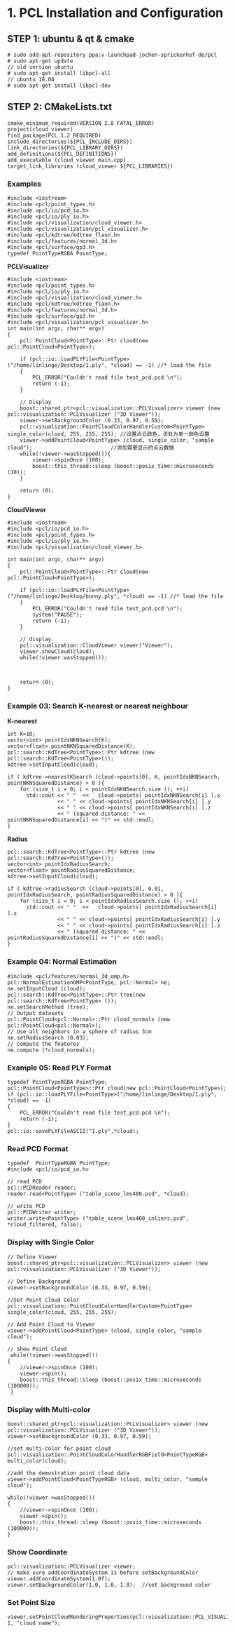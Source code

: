 # 1. PCL Installation and Configuration
## STEP 1: ubuntu & qt & cmake
```
# sudo add-apt-repository ppa:v-launchpad-jochen-sprickerhof-de/pcl
# sudo apt-get update
// old version ubuntu
# sudo apt-get install libpcl-all
// ubuntu 18.04 
# sudo apt-get install libpcl-dev
```
## STEP 2: CMakeLists.txt
```
cmake_minimum_required(VERSION 2.8 FATAL_ERROR)
project(cloud_viewer)
find_package(PCL 1.2 REQUIRED)
include_directories(${PCL_INCLUDE_DIRS})
link_directories(${PCL_LIBRARY_DIRS})
add_definitions(${PCL_DEFINITIONS})
add_executable (cloud_viewer main.cpp)
target_link_libraries (cloud_viewer ${PCL_LIBRARIES})
```

### Examples   

	#include <iostream>	
	#include <pcl/point_types.h>
	#include <pcl/io/pcd_io.h>
	#include <pcl/io/ply_io.h>
	#include <pcl/visualization/cloud_viewer.h>
	#include <pcl/visualization/pcl_visualizer.h>
	#include <pcl/kdtree/kdtree_flann.h>
	#include <pcl/features/normal_3d.h>
	#include <pcl/surface/gp3.h>	
	typedef PointTypeRGBA PointType;

**PCLVisualizer**
```
#include <iostream>
#include <pcl/point_types.h>
#include <pcl/io/ply_io.h>
#include <pcl/visualization/cloud_viewer.h>
#include <pcl/kdtree/kdtree_flann.h>
#include <pcl/features/normal_3d.h>
#include <pcl/surface/gp3.h>
#include <pcl/visualization/pcl_visualizer.h>
int main(int argc, char** argv)
{
    pcl::PointCloud<PointType>::Ptr cloud(new pcl::PointCloud<PointType>);

    if (pcl::io::loadPLYFile<PointType>("/home/linlinge/Desktop/1.ply", *cloud) == -1) //* load the file
    {
        PCL_ERROR("Couldn't read file test_pcd.pcd \n");
        return (-1);
    }

    // Display
    boost::shared_ptr<pcl::visualization::PCLVisualizer> viewer (new pcl::visualization::PCLVisualizer ("3D Viewer"));
    viewer->setBackgroundColor (0.33, 0.97, 0.59);     
    pcl::visualization::PointCloudColorHandlerCustom<PointType> single_color(cloud, 255, 255, 255); //设置点云颜色，该处为单一颜色设置     
    viewer->addPointCloud<PointType> (cloud, single_color, "sample cloud"); 						//添加需要显示的点云数据    
    while(!viewer->wasStopped()){
        viewer->spinOnce (100);
        boost::this_thread::sleep (boost::posix_time::microseconds (10));
    }

  	return (0);
}
```

**CloudViewer**
```
#include <iostream>
#include <pcl/io/pcd_io.h>
#include <pcl/point_types.h>
#include <pcl/io/ply_io.h>
#include <pcl/visualization/cloud_viewer.h>

int main(int argc, char** argv)
{
    pcl::PointCloud<PointType>::Ptr cloud(new pcl::PointCloud<PointType>);

    if (pcl::io::loadPLYFile<PointType>("/home/linlinge/Desktop/bunny.ply", *cloud) == -1) //* load the file
    {
        PCL_ERROR("Couldn't read file test_pcd.pcd \n");
        system("PAUSE");
        return (-1);
    }

    // display
    pcl::visualization::CloudViewer viewer("Viewer");
    viewer.showCloud(cloud);
    while(!viewer.wasStopped());



    return (0);
}
``` 
### Example 03: Search K-nearest or nearest neighbour
	
**K-nearest**

	int K=10;
	vector<int> pointIdxNKNSearch(K);
	vector<float> pointNKNSquaredDistance(K); 	
	pcl::search::KdTree<PointType>::Ptr kdtree (new pcl::search::KdTree<PointType>());
	kdtree->setInputCloud(cloud);

	if ( kdtree->nearestKSearch (cloud->points[0], K, pointIdxNKNSearch, pointNKNSquaredDistance) > 0 ){
		for (size_t i = 0; i < pointIdxNKNSearch.size (); ++i)
		  std::cout << " "  <<   cloud->points[ pointIdxNKNSearch[i] ].x 
					<< " " << cloud->points[ pointIdxNKNSearch[i] ].y 
					<< " " << cloud->points[ pointIdxNKNSearch[i] ].z 
					<< " (squared distance: " << pointNKNSquaredDistance[i] << ")" << std::endl;
	}
	

**Radius**

	pcl::search::KdTree<PointType>::Ptr kdtree (new pcl::search::KdTree<PointType>());
	vector<int> pointIdxRadiusSearch;
	vector<float> pointRadiusSquaredDistance;
	kdtree->setInputCloud(cloud);

	if ( kdtree->radiusSearch (cloud->points[0], 0.01, pointIdxRadiusSearch, pointRadiusSquaredDistance) > 0 ){
		for (size_t i = 0; i < pointIdxRadiusSearch.size (); ++i)
		  std::cout << " "  <<   cloud->points[ pointIdxRadiusSearch[i] ].x 
					<< " " << cloud->points[ pointIdxRadiusSearch[i] ].y 
					<< " " << cloud->points[ pointIdxRadiusSearch[i] ].z 
					<< " (squared distance: " << pointRadiusSquaredDistance[i] << ")" << std::endl;
	}

### Example 04: Normal Estimation  
	
	#include <pcl/features/normal_3d_omp.h>
	pcl::NormalEstimationOMP<PointType, pcl::Normal> ne;	
	ne.setInputCloud (cloud);
	pcl::search::KdTree<PointType>::Ptr tree(new pcl::search::KdTree<PointType> ());
	ne.setSearchMethod (tree);
	// Output datasets
	pcl::PointCloud<pcl::Normal>::Ptr cloud_normals (new pcl::PointCloud<pcl::Normal>);
	// Use all neighbors in a sphere of radius 3cm
	ne.setRadiusSearch (0.03);
	// Compute the features
	ne.compute (*cloud_normals);


### Example 05: Read PLY Format 
```
typedef PointTypeRGBA PointType;
pcl::PointCloud<PointType>::Ptr cloud(new pcl::PointCloud<PointType>);
if (pcl::io::loadPLYFile<PointType>("/home/linlinge/Desktop/1.ply", *cloud) == -1) 
{
	PCL_ERROR("Couldn't read file test_pcd.pcd \n");
	return (-1);
}
pcl::io::savePLYFileASCII("1.ply",*cloud);
```


### Read PCD Format    
```
typedef  PointTypeRGBA PointType;
#include <pcl/io/pcd_io.h> 

// read PCD
pcl::PCDReader reader; 
reader.read<PointType> ("table_scene_lms400.pcd", *cloud);

// write PCD
pcl::PCDWriter writer;
writer.write<PointType> ("table_scene_lms400_inliers.pcd", *cloud_filtered, false);
```


### Display with Single Color
```
// Define Viewer
boost::shared_ptr<pcl::visualization::PCLVisualizer> viewer (new pcl::visualization::PCLVisualizer ("3D Viewer"));

// Define Background
viewer->setBackgroundColor (0.33, 0.97, 0.59);

//Set Point Cloud Color
pcl::visualization::PointCloudColorHandlerCustom<PointType> single_color(cloud, 255, 255, 255);

// Add Point Cloud to Viewer
viewer->addPointCloud<PointType> (cloud, single_color, "sample cloud");

// Show Point Cloud
 while(!viewer->wasStopped())
{
    //viewer->spinOnce (100);
    viewer->spin();
    boost::this_thread::sleep (boost::posix_time::microseconds (100000));
 }
```
### Display with Multi-color  
```
boost::shared_ptr<pcl::visualization::PCLVisualizer> viewer (new pcl::visualization::PCLVisualizer ("3D Viewer"));
viewer->setBackgroundColor (0.33, 0.97, 0.59);

//set multi-color for point cloud
pcl::visualization::PointCloudColorHandlerRGBField<PointTypeRGB> multi_color(cloud);

//add the demostration point cloud data
viewer->addPointCloud<PointTypeRGB> (cloud, multi_color, "sample cloud");

while(!viewer->wasStopped())
{
	//viewer->spinOnce (100);
	viewer->spin();
	boost::this_thread::sleep (boost::posix_time::microseconds (100000));
}
```
### Show Coordinate  
```
pcl::visualization::PCLVisualizer viewer;
// make sure addCoordinateSystem is before setBackgroundColor
viewer.addCoordinateSystem(1.0f);
viewer.setBackgroundColor(1.0, 1.0, 1.0);  //set background color
```

### Set Point Size
	viewer.setPointCloudRenderingProperties(pcl::visualization::PCL_VISUALIZER_POINT_SIZE, 1, "cloud name");